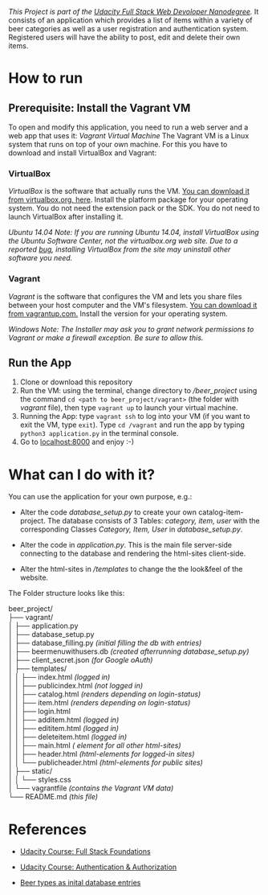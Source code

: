 
*This Project is part of the [Udacity Full Stack Web Devoloper Nanodegree](https://www.udacity.com/course/full-stack-web-developer-nanodegree--nd004).* It consists of an application which provides a list of items within a variety of beer categories as well as a user registration and authentication system. Registered users will have the ability to post, edit and delete their own items.

# How to run
## Prerequisite: Install the Vagrant VM
To open and modify this application, you need to run a web server and a web app that uses it: *Vagrant Virtual Machine* The Vagrant VM is a Linux system that runs on top of your own machine. For this you have to download and install VirtualBox and Vagrant:

### VirtualBox
*VirtualBox* is the software that actually runs the VM. [You can download it from virtualbox.org, here](https://www.virtualbox.org/wiki/Downloads). Install the platform package for your operating system. You do not need the extension pack or the SDK. You do not need to launch VirtualBox after installing it.

*Ubuntu 14.04 Note: If you are running Ubuntu 14.04, install VirtualBox using the Ubuntu Software Center, not the virtualbox.org web site. Due to a reported [bug](https://ubuntuforums.org/showthread.php?t=2227131), installing VirtualBox from the site may uninstall other software you need.*

### Vagrant
*Vagrant* is the software that configures the VM and lets you share files between your host computer and the VM's filesystem. [You can download it from vagrantup.com.](https://www.vagrantup.com/downloads.html) Install the version for your operating system.

*Windows Note: The Installer may ask you to grant network permissions to Vagrant or make a firewall exception. Be sure to allow this.*

## Run the App
1. Clone or download this repository
2. Run the VM: using the terminal, change directory to */beer_project* using the command `cd <path to beer_project/vagrant>` (the folder with *vagrant* file), then type `vagrant up` to launch your virtual machine.
3. Running the App: type `vagrant ssh` to log into your VM (if you want to exit the VM, type `exit`). Type `cd /vagrant` and run the app by typing `python3 application.py` in the terminal console. 
4. Go to [localhost:8000](http://localhost:8000) and enjoy :-)

# What can I do with it?
You can use the application for your own purpose, e.g.:

- Alter the code *database_setup.py* to create your own catalog-item-project. The database consists of 3 Tables: *category, item, user* with the corresponding Classes *Category, Item, User* in *database_setup.py*.

- Alter the code in *application.py*. This is the main file server-side connecting to the database and rendering the html-sites client-side.

- Alter the html-sites in */templates* to change the the look&feel of the website.

The Folder structure looks like this:

beer_project/    
├── vagrant/   
│   ├── application.py   
│   ├── database_setup.py     
│   ├── database_filling.py *(initial filling the db with entries)*   
│   ├── beermenuwithusers.db *(created afterrunning database_setup.py)*    
│   ├── client_secret.json *(for Google oAuth)*  
│   ├── templates/  
│   │    ├── index.html *(logged in)*  
│   │    ├── publicindex.html *(not logged in)*  
│   │    ├── catalog.html *(renders depending on login-status)*  
│   │    ├── item.html *(renders depending on login-status)*  
│   │    ├── login.html  
│   │    ├── additem.html *(logged in)*  
│   │    ├── edititem.html *(logged in)*  
│   │    ├── deleteitem.html *(logged in)*  
│   │    ├── main.html *(<head> element for all other html-sites)*  
│   │    ├── header.html *(html-elements for logged-in sites)*  
│   │    └── publicheader.html *(html-elements for public sites)*  
│   ├── static/  
│   │    └── styles.css  
│   └── vagrantfile *(contains the Vagrant VM data)*  
└── README.md *(this file)*  


# References

- [Udacity Course: Full Stack Foundations](https://www.udacity.com/course/full-stack-foundations--ud088)

- [Udacity Course: Authentication & Authorization](https://www.udacity.com/course/authentication-authorization-oauth--ud330)

- [Beer types as inital database entries](http://www.thebeerstore.ca/beer-101/beer-types)

